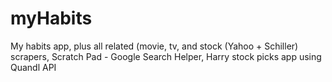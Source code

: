 # myHabits
My habits app, plus all related (movie, tv, and stock (Yahoo + Schiller) scrapers, Scratch Pad - Google Search Helper, Harry stock picks app using Quandl API
